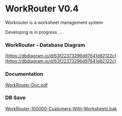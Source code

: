 # WorkRouter V0.4
Workrouter is a worksheet management system

Developing is in progress ...

### WorkRouter - Database Diagram

[https://dbdiagram.io/d/63f22373296d97641d82122c](https://dbdiagram.io/d/63f22373296d97641d82122c)

### Documentation
[WorkRouter-Doc.pdf](WorkRouter-Doc.pdf)

### DB Save
[WorkRouter-100000-Customers-With-Worksheets.bak](WorkRouter-100000-Customers-With-Worksheets.bak)
